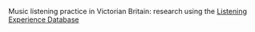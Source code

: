 Music listening practice in Victorian Britain: research using the [Listening Experience Database](http://led.kmi.open.ac.uk)
